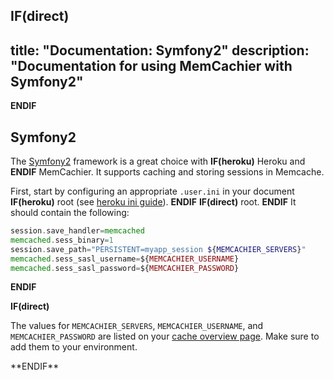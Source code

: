 **IF(direct)**
---
title: "Documentation: Symfony2"
description: "Documentation for using MemCachier with Symfony2"
---
**ENDIF**

## Symfony2

The [Symfony2](http://symfony.com/) framework is a great choice with
**IF(heroku)**
Heroku and
**ENDIF**
MemCachier. It supports caching and storing sessions in Memcache.

First, start by configuring an appropriate `.user.ini` in your document
**IF(heroku)**
root (see [heroku ini
guide](https://devcenter.heroku.com/articles/custom-php-settings#user-ini-files-recommended)).
**ENDIF**
**IF(direct)**
root.
**ENDIF**
It should contain the following:

```php
session.save_handler=memcached
memcached.sess_binary=1
session.save_path="PERSISTENT=myapp_session ${MEMCACHIER_SERVERS}"
memcached.sess_sasl_username=${MEMCACHIER_USERNAME}
memcached.sess_sasl_password=${MEMCACHIER_PASSWORD}
```
**ENDIF**

**IF(direct)**
<p class="alert alert-info">
The values for <code>MEMCACHIER_SERVERS</code>, <code>MEMCACHIER_USERNAME</code>, and
<code>MEMCACHIER_PASSWORD</code> are listed on your
<a href="https://www.memcachier.com/caches">cache overview page</a>. Make sure to add them
to your environment.
</p>
**ENDIF**
